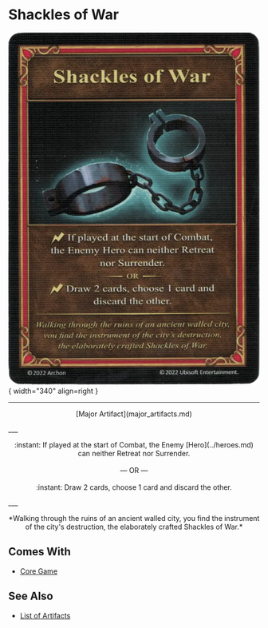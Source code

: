 # Shackles of War

![Shackles of War](../assets/artifacts_major-shackles_of_war.webp){ width="340" align=right }
___
<p style="text-align: center;" markdown>[Major Artifact](major_artifacts.md)</p>
___
<p style="text-align: center;" markdown>:instant: If played at the start of Combat, the Enemy [Hero](../heroes.md) can neither Retreat nor Surrender.<br><br>— OR —<br><br>:instant: Draw 2 cards, choose 1 card and discard the other.</p>
___
<p style="text-align: center;" markdown>*Walking through the ruins of an ancient walled city, you find the instrument of the city's destruction, the elaborately crafted Shackles of War.*</p>


## Comes With

- [Core Game](../content.md)


## See Also

- [List of Artifacts](../artifacts.md)
